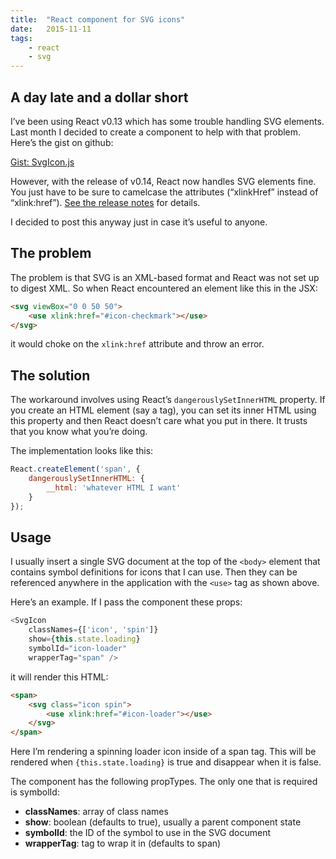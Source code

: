 ```yaml
---
title:  "React component for SVG icons"
date:   2015-11-11
tags:
    - react
    - svg
---
```


## A day late and a dollar short

I’ve been using React v0.13 which has some trouble handling SVG elements. Last month I decided to create a component to help with that problem. Here’s the gist on github:

[Gist: SvgIcon.js](https://gist.github.com/brawlins/e84c28badd0e6172d9e5)

However, with the release of v0.14, React now handles SVG elements fine. You just have to be sure to camelcase the attributes (“xlinkHref” instead of “xlink:href”). <a href="https://facebook.github.io/react/blog/2015/10/07/react-v0.14.html#notable-enhancements" target="_blank">See the release notes</a> for details.

I decided to post this anyway just in case it’s useful to anyone.

## The problem

The problem is that SVG is an XML-based format and React was not set up to digest XML. So when React encountered an element like this in the JSX:

```html
<svg viewBox="0 0 50 50">
    <use xlink:href="#icon-checkmark"></use>
</svg>
```

it would choke on the `xlink:href` attribute and throw an error.

## The solution

The workaround involves using React’s `dangerouslySetInnerHTML` property. If you create an HTML element (say a <span> tag), you can set its inner HTML using this property and then React doesn’t care what you put in there. It trusts that you know what you’re doing.

The implementation looks like this:

```javascript
React.createElement('span', {
    dangerouslySetInnerHTML: {
        __html: 'whatever HTML I want'
    }
});
```

## Usage

I usually insert a single SVG document at the top of the `<body>` element that contains symbol definitions for icons that I can use. Then they can be referenced anywhere in the application with the `<use>` tag as shown above.

Here’s an example. If I pass the component these props:

```javascript
<SvgIcon
    classNames={['icon', 'spin']}
    show={this.state.loading}
    symbolId="icon-loader"
    wrapperTag="span" />
```

it will render this HTML:

```html
<span>
    <svg class="icon spin">
        <use xlink:href="#icon-loader"></use>
    </svg>
</span>
```

Here I’m rendering a spinning loader icon inside of a span tag. This will be rendered when `{this.state.loading}` is true and disappear when it is false.

The component has the following propTypes. The only one that is required is symbolId:

- **classNames**: array of class names
- **show**: boolean (defaults to true), usually a parent component state
- **symbolId**: the ID of the symbol to use in the SVG document
- **wrapperTag**: tag to wrap it in (defaults to span)

